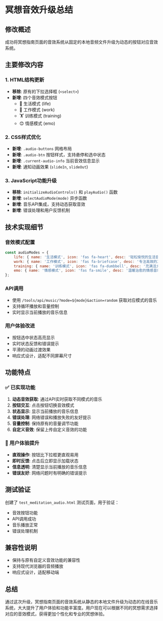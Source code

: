 # 冥想音效升级总结

## 修改概述

成功将冥想指南页面的音效系统从固定的本地音频文件升级为动态的按钮对应音效系统。

## 主要修改内容

### 1. HTML结构更新
- **移除**: 原有的下拉选择框 (`<select>`)
- **新增**: 四个音效模式按钮
  - 🧡 生活模式 (life)
  - 💼 工作模式 (work) 
  - 🏋️ 训练模式 (training)
  - 😊 情感模式 (emo)

### 2. CSS样式优化
- **新增**: `.audio-buttons` 网格布局
- **新增**: `.audio-btn` 按钮样式，支持悬停和选中状态
- **新增**: `.current-audio-info` 当前音效信息显示
- **新增**: 通知动画效果 (`slideIn`, `slideOut`)

### 3. JavaScript功能升级
- **移除**: `initializeAudioControls()` 和 `playAudio()` 函数
- **新增**: `selectAudioMode(mode)` 异步函数
- **新增**: 音乐API集成，支持动态获取音效
- **新增**: 错误处理和用户反馈机制

## 技术实现细节

### 音效模式配置
```javascript
const audioModes = {
    life: { name: '生活模式', icon: 'fas fa-heart', desc: '轻松愉悦的生活音乐' },
    work: { name: '工作模式', icon: 'fas fa-briefcase', desc: '专注高效的工作音乐' },
    training: { name: '训练模式', icon: 'fas fa-dumbbell', desc: '充满活力的训练音乐' },
    emo: { name: '情感模式', icon: 'fas fa-smile', desc: '温暖治愈的情感音乐' }
};
```

### API调用
- 使用 `/tools/api/music/?mode=${mode}&action=random` 获取对应模式的音乐
- 支持循环播放和音量控制
- 实时显示当前播放的音乐信息

### 用户体验改进
- 按钮选中状态高亮显示
- 实时状态反馈和错误提示
- 平滑的动画过渡效果
- 响应式设计，适配不同屏幕尺寸

## 功能特点

### ✅ 已实现功能
1. **动态音效获取**: 通过API实时获取不同模式的音乐
2. **按钮交互**: 点击按钮切换音效模式
3. **状态显示**: 显示当前播放的音乐信息
4. **错误处理**: 网络错误和播放失败的友好提示
5. **音量控制**: 保持原有的音量调节功能
6. **自定义音效**: 保留上传自定义音效的功能

### 🎯 用户体验提升
- **直观操作**: 按钮比下拉框更直观易用
- **即时反馈**: 点击后立即显示加载状态
- **信息透明**: 清楚显示当前播放的音乐信息
- **错误友好**: 网络问题时有明确的错误提示

## 测试验证

创建了 `test_meditation_audio.html` 测试页面，用于验证：
- 音效按钮功能
- API调用成功
- 音乐播放正常
- 错误处理机制

## 兼容性说明

- 保持与原有自定义音效功能的兼容性
- 支持现代浏览器的音频播放
- 响应式设计，适配移动端

## 总结

通过这次升级，冥想指南页面的音效系统从静态的本地文件升级为动态的在线音乐系统，大大提升了用户体验和功能丰富度。用户现在可以根据不同的冥想需求选择对应的音效模式，获得更加个性化和专业的冥想体验。 